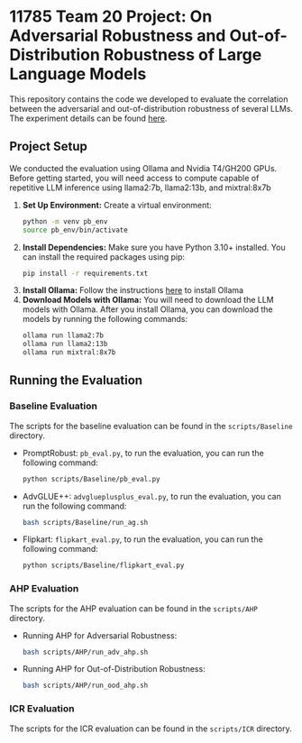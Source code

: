 # 11785 Team 20 Project: On Adversarial Robustness and Out-of-Distribution Robustness of Large Language Models

This repository contains the code we developed to evaluate the correlation between the adversarial and out-of-distribution robustness of several LLMs. The experiment details can be found [here](https://drive.google.com/file/d/1BTr7b6THeWSonS3ljpzYTznAFCzEp4gs/view?usp=sharing).


## Project Setup
We conducted the evaluation using Ollama and Nvidia T4/GH200 GPUs. Before getting started, you will need access to compute capable of repetitive LLM inference using llama2:7b, llama2:13b, and mixtral:8x7b


1. **Set Up Environment:**
   Create a virtual environment:
   ```bash
   python -m venv pb_env
   source pb_env/bin/activate
   ```
2. **Install Dependencies:**
   Make sure you have Python 3.10+ installed. You can install the required packages using pip:   
   ```bash
   pip install -r requirements.txt   
   ```
3. **Install Ollama:**
    Follow the instructions [here](https://ollama.com/download/linux) to install Ollama
4. **Download Models with Ollama:**
   You will need to download the LLM models with Ollama. After you install Ollama, you can download the models by running the following commands:
   ```bash
   ollama run llama2:7b
   ollama run llama2:13b
   ollama run mixtral:8x7b
   ```

## Running the Evaluation

### Baseline Evaluation

The scripts for the baseline evaluation can be found in the `scripts/Baseline` directory. 
- PromptRobust: `pb_eval.py`, to run the evaluation, you can run the following command:
  ```bash
  python scripts/Baseline/pb_eval.py
  ```
- AdvGLUE++: `advglueplusplus_eval.py`, to run the evaluation, you can run the following command:
  ```bash
  bash scripts/Baseline/run_ag.sh
  ```
- Flipkart: `flipkart_eval.py`, to run the evaluation, you can run the following command:
  ```bash
  python scripts/Baseline/flipkart_eval.py
  ```

### AHP Evaluation

The scripts for the AHP evaluation can be found in the `scripts/AHP` directory.
- Running AHP for Adversarial Robustness: 
    ```bash
    bash scripts/AHP/run_adv_ahp.sh
    ```
- Running AHP for Out-of-Distribution Robustness: 
    ```bash
    bash scripts/AHP/run_ood_ahp.sh
    ```

### ICR Evaluation

The scripts for the ICR evaluation can be found in the `scripts/ICR` directory.



